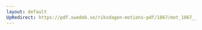 ```yaml
---
layout: default
UpRedirect: https://pdf.swedeb.se/riksdagen-motions-pdf/1867/mot_1867__fk__00020/mot_1867__fk__00020_001.pdf
---
```

